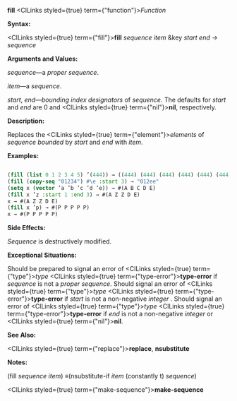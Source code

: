 **fill** <ClLinks styled={true} term={"function"}><i>Function</i></ClLinks> 



**Syntax:** 



<ClLinks styled={true} term={"fill"}><b>fill</b></ClLinks> *sequence item* &amp;key *start end → sequence* 



**Arguments and Values:** 



*sequence*—a *proper sequence*. 



*item*—a *sequence*. 



*start*, *end*—*bounding index designators* of *sequence*. The defaults for *start* and *end* are 0 and <ClLinks styled={true} term={"nil"}><b>nil</b></ClLinks>, respectively. 



**Description:** 



Replaces the <ClLinks styled={true} term={"element"}><i>elements</i></ClLinks> of *sequence bounded* by *start* and *end* with *item*. 



**Examples:**
```lisp

(fill (list 0 1 2 3 4 5) ’(444)) → ((444) (444) (444) (444) (444) (444)) 
(fill (copy-seq "01234") #\e :start 3) → "012ee" 
(setq x (vector ’a ’b ’c ’d ’e)) → #(A B C D E) 
(fill x ’z :start 1 :end 3) → #(A Z Z D E) 
x → #(A Z Z D E) 
(fill x ’p) → #(P P P P P) 
x → #(P P P P P) 

```
**Side Effects:** 



*Sequence* is destructively modified. 



**Exceptional Situations:** 



Should be prepared to signal an error of <ClLinks styled={true} term={"type"}><i>type</i></ClLinks> <ClLinks styled={true} term={"type-error"}><b>type-error</b></ClLinks> if *sequence* is not a *proper sequence*. Should signal an error of <ClLinks styled={true} term={"type"}><i>type</i></ClLinks> <ClLinks styled={true} term={"type-error"}><b>type-error</b></ClLinks> if *start* is not a non-negative *integer* . Should signal an error of <ClLinks styled={true} term={"type"}><i>type</i></ClLinks> <ClLinks styled={true} term={"type-error"}><b>type-error</b></ClLinks> if *end* is not a non-negative *integer* or <ClLinks styled={true} term={"nil"}><b>nil</b></ClLinks>. 



**See Also:** 



<ClLinks styled={true} term={"replace"}><b>replace</b></ClLinks>, **nsubstitute** 



**Notes:** 



(fill *sequence item*) *≡*(nsubstitute-if *item* (constantly t) *sequence*) 







 



 



<ClLinks styled={true} term={"make-sequence"}><b>make-sequence</b></ClLinks> 



